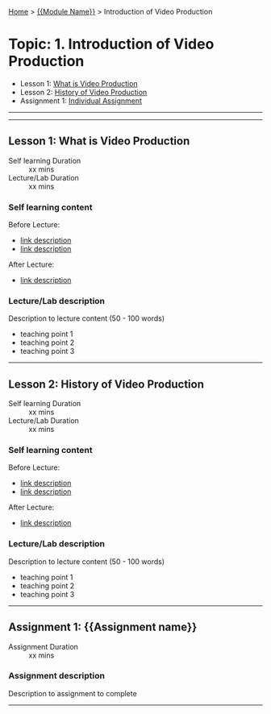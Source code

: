 [Home](../README.md) > [{{Module Name}}](./README.md) > 	Introduction of Video Production

# Topic: 1.	Introduction of Video Production

* Lesson 1: [What is Video Production](#lesson-1)
* Lesson 2: [History of Video Production](#lesson-1)
* Assignment 1: [Individual Assignment ](#assignment-1)

---
---

## Lesson 1: What is Video Production

<dl>
<dt>Self learning Duration</dt>
<dd>xx mins</dd>
<dt>Lecture/Lab Duration</dt>
<dd>xx mins</dd>
</dl>

### Self learning content

Before Lecture:

* [link description](./https://www.youtube.com/watch?v=OdZPuE0mHs8#)
* [link description](./#)

After Lecture:

* [link description](./#)

### Lecture/Lab description

Description to lecture content (50 - 100 words)

* teaching point 1
* teaching point 2
* teaching point 3

---
## Lesson 2: History of Video Production 

<dl>
<dt>Self learning Duration</dt>
<dd>xx mins</dd>
<dt>Lecture/Lab Duration</dt>
<dd>xx mins</dd>
</dl>

### Self learning content

Before Lecture:

* [link description](./#)
* [link description](./#)

After Lecture:

* [link description](./#)

### Lecture/Lab description

Description to lecture content (50 - 100 words)

* teaching point 1
* teaching point 2
* teaching point 3

---

## Assignment 1: {{Assignment name}}

<dl>
<dt>Assignment Duration</dt>
<dd>xx mins</dd>
</dl>

### Assignment description

Description to assignment to complete

---
